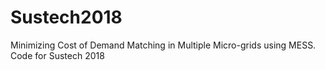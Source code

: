 # Sustech2018
Minimizing Cost of Demand Matching in Multiple Micro-grids using MESS. Code for Sustech 2018
